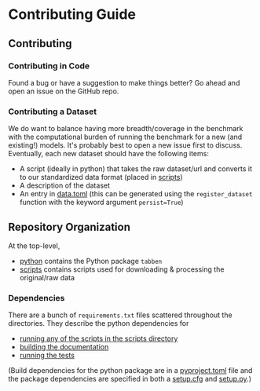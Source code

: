 # Contributing Guide

## Contributing

### Contributing in Code
Found a bug or have a suggestion to make things better? Go ahead and open an issue on the GitHub repo.

### Contributing a Dataset

We do want to balance having more breadth/coverage in the benchmark with the computational burden of running the benchmark for a new (and existing!) models. It's probably best to open a new issue first to discuss. Eventually, each new dataset should have the following items:

- A script (ideally in python) that takes the raw dataset/url and converts it to our standardized data format (placed in [scripts](/scripts))
- A description of the dataset
- An entry in [data.toml](/python/src/tabben/datasets/data.toml) (this can be generated using the `register_dataset` function with the keyword argument `persist=True`)


## Repository Organization
At the top-level,
- [python](/python) contains the Python package `tabben`
- [scripts](/scripts) contains scripts used for downloading & processing the original/raw data

### Dependencies

There are a bunch of `requirements.txt` files scattered throughout the directories. They describe the python dependencies for
- [running any of the scripts in the scripts directory](/scripts/requirements.txt)
- [building the documentation](/docs/requirements.txt)
- [running the tests](/python/tests)

(Build dependencies for the python package are in a [pyproject.toml](/python/pyproject.toml) file and the package dependencies are specified in both a [setup.cfg](/python/setup.cfg) and [setup.py](/python/setup.py).)

